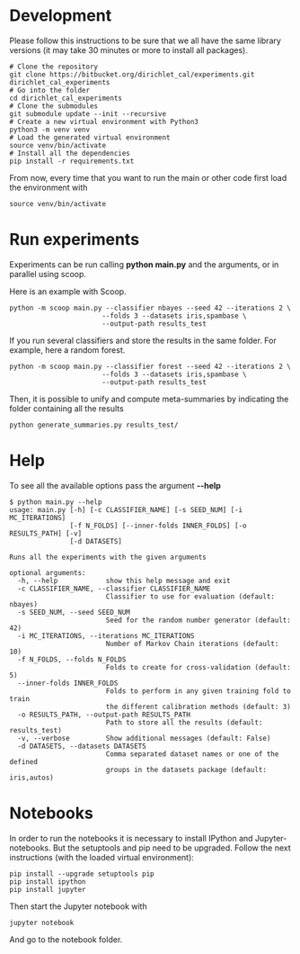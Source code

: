 # Development

Please follow this instructions to be sure that we all have the same library
versions (it may take 30 minutes or more to install all packages).

```
# Clone the repository
git clone https://bitbucket.org/dirichlet_cal/experiments.git dirichlet_cal_experiments
# Go into the folder
cd dirichlet_cal_experiments
# Clone the submodules
git submodule update --init --recursive
# Create a new virtual environment with Python3
python3 -m venv venv
# Load the generated virtual environment
source venv/bin/activate
# Install all the dependencies
pip install -r requirements.txt
```

From now, every time that you want to run the main or other code first load the
environment with

```
source venv/bin/activate
```

# Run experiments

Experiments can be run calling __python main.py__ and the arguments, or in
parallel using scoop.

Here is an example with Scoop.

```
python -m scoop main.py --classifier nbayes --seed 42 --iterations 2 \
                       --folds 3 --datasets iris,spambase \
                       --output-path results_test
```

If you run several classifiers and store the results in the same folder. For
example, here a random forest.

```
python -m scoop main.py --classifier forest --seed 42 --iterations 2 \
                       --folds 3 --datasets iris,spambase \
                       --output-path results_test
```

Then, it is possible to unify and compute meta-summaries by indicating the
folder containing all the results

```
python generate_summaries.py results_test/
```

# Help

To see all the available options pass the argument __--help__

```
$ python main.py --help
usage: main.py [-h] [-c CLASSIFIER_NAME] [-s SEED_NUM] [-i MC_ITERATIONS]
               [-f N_FOLDS] [--inner-folds INNER_FOLDS] [-o RESULTS_PATH] [-v]
               [-d DATASETS]

Runs all the experiments with the given arguments

optional arguments:
  -h, --help            show this help message and exit
  -c CLASSIFIER_NAME, --classifier CLASSIFIER_NAME
                        Classifier to use for evaluation (default: nbayes)
  -s SEED_NUM, --seed SEED_NUM
                        Seed for the random number generator (default: 42)
  -i MC_ITERATIONS, --iterations MC_ITERATIONS
                        Number of Markov Chain iterations (default: 10)
  -f N_FOLDS, --folds N_FOLDS
                        Folds to create for cross-validation (default: 5)
  --inner-folds INNER_FOLDS
                        Folds to perform in any given training fold to train
                        the different calibration methods (default: 3)
  -o RESULTS_PATH, --output-path RESULTS_PATH
                        Path to store all the results (default: results_test)
  -v, --verbose         Show additional messages (default: False)
  -d DATASETS, --datasets DATASETS
                        Comma separated dataset names or one of the defined
                        groups in the datasets package (default: iris,autos)
```

# Notebooks

In order to run the notebooks it is necessary to install IPython and
Jupyter-notebooks. But the setuptools and pip need to be upgraded.
Follow the next instructions (with the loaded virtual environment):

```
pip install --upgrade setuptools pip
pip install ipython
pip install jupyter
```

Then start the Jupyter notebook with

```
jupyter notebook
```

And go to the notebook folder.
